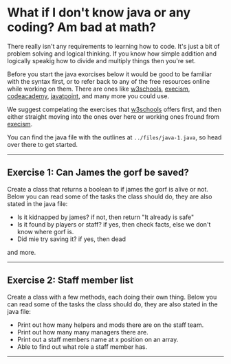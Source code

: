 # What if I don't know java or any coding? Am bad at math?

There really isn't any requirements to learning how to code. It's just a bit of problem solving and logical thinking. If you know how simple addition and logically speakig how to divide and multiply things then you're set.

Before you start the java exorcises below it would be good to be familiar with the syntax first, or to refer back to any of the free resources online while working on them. There are ones like [w3schools](https://www.w3schools.com/java/), [execism](https://exercism.org/tracks/java), [codeacademy](https://www.codecademy.com/catalog/language/java), [javatpoint](https://www.javatpoint.com/java-tutorial), and many more you could use.

We suggest compelating the exercises that [w3schools](https://www.w3schools.com/java/) offers first, and then either straight moving into the ones over here or working ones fround from [execism](https://exercism.org/tracks/java).

You can find the java file with the outlines at `../files/java-1.java`, so head over there to get started.

***

## Exercise 1: Can James the gorf be saved?

Create a class that returns a boolean to if james the gorf is alive or not. Below you can read some of the tasks the class should do, they are also stated in the java file:

- Is it kidnapped by james? if not, then return "It already is safe"
- Is it found by players or staff? if yes, then check facts, else we don't know where gorf is.
- Did mie try saving it? if yes, then dead

and more.

***

## Exercise 2: Staff member list

Create a class with a few methods, each doing their own thing. Below you can read some of the tasks the class should do, they are also stated in the java file:

- Print out how many helpers and mods there are on the staff team.
- Print out how many many managers there are.
- Print out a staff members name at x position on an array.
- Able to find out what role a staff member has.

***
